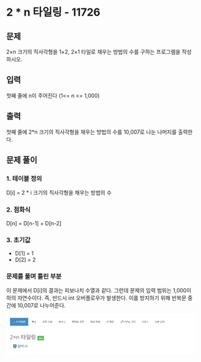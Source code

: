 # 2 * n 타일링 - 11726

## 문제

2×n 크기의 직사각형을 1×2, 2×1 타일로 채우는 방법의 수를 구하는 프로그램을 작성하시오.

## 입력

첫째 줄에 n이 주어진다 (1<= n <= 1,000)

## 출력

첫째 줄에 2*n 크기의 직사각형을 채우는 방법의 수를 10,007로 나눈 나머지를 출력한다.

## 문제 풀이

### 1. 테이블 정의

D[i] = 2 * i 크기의 직사각형을 채우는 방법의 수

### 2. 점화식

D[n] = D[n-1] + D[n-2]

### 3. 초기값

- D[1] = 1
- D[2] = 2

### 문제를 풀며 틀린 부분

이 문제에서 D[i]의 결과는 피보나치 수열과 같다. 그런데 문제의 입력 범위는 1,000이하의 자연수이다. 즉, 반드시 int 오버플로우가 발생한다. 이를 방지하기 위해 반복문 중간에 10,007로 나누어준다.

![](./img/1.PNG)